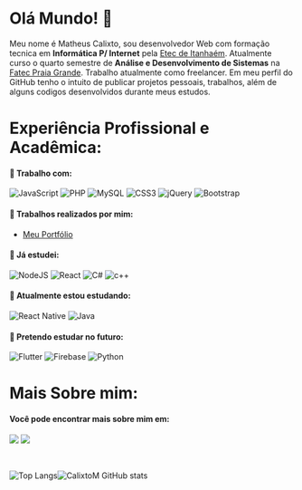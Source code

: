 # Olá Mundo! 👋


Meu nome é Matheus Calixto, sou desenvolvedor Web com formação tecnica em **Informática P/ Internet** pela [Etec de Itanhaém](https://www.etecitanhaem.com.br/). Atualmente curso o quarto semestre de **Análise e Desenvolvimento de Sistemas** na [Fatec Praia Grande](https://fatecpg.edu.br/). Trabalho atualmente como freelancer.
Em meu perfil do GitHub tenho o intuito de publicar projetos pessoais, trabalhos, além de alguns codigos desenvolvidos durante meus estudos.

# Experiência Profissional e Acadêmica:

#### 💼 Trabalho com:
<img alt="JavaScript" src="https://img.shields.io/badge/javascript-%23323330.svg?style=for-the-badge&logo=javascript&logoColor=%23F7DF1E"/> <img alt="PHP" src="https://img.shields.io/badge/php-%23777BB4.svg?style=for-the-badge&logo=php&logoColor=white"/> <img alt="MySQL" src="https://img.shields.io/badge/mysql-%2300000f.svg?style=for-the-badge&logo=mysql&logoColor=white"/> <img alt="CSS3" src="https://img.shields.io/badge/css3-%231572B6.svg?style=for-the-badge&logo=css3&logoColor=white"/>  <img alt="jQuery" src="https://img.shields.io/badge/jquery-%230769AD.svg?style=for-the-badge&logo=jquery&logoColor=white"/> <img alt="Bootstrap" src="https://img.shields.io/badge/bootstrap-%23563D7C.svg?style=for-the-badge&logo=bootstrap&logoColor=white"/>

#### 💼 Trabalhos realizados por mim:

- [Meu Portfólio](https://calixtolabs.com.br)

#### 📕 Já estudei:
<img alt="NodeJS" src="https://img.shields.io/badge/node.js-%2343853D.svg?style=for-the-badge&logo=node-dot-js&logoColor=white"/> <img alt="React" src="https://img.shields.io/badge/react-%2320232a.svg?style=for-the-badge&logo=react&logoColor=%2361DAFB"/> <img alt="C#" src="https://img.shields.io/badge/c%23-%23239120.svg?style=for-the-badge&logo=c-sharp&logoColor=white"/>  <img alt="c++" src="https://img.shields.io/badge/C%2B%2B-00599C?style=for-the-badge&logo=c%2B%2B&logoColor=white"/>

#### 📕 Atualmente estou estudando:

<img alt="React Native" src="https://img.shields.io/badge/react_native-%2320232a.svg?style=for-the-badge&logo=react&logoColor=%2361DAFB"/> <img alt="Java" src="https://img.shields.io/badge/java-%23323330.svg?style=for-the-badge&logo=java&logoColor=%23F7DF1E"/>


#### 📘 Pretendo estudar no futuro:

<img alt="Flutter" src="https://img.shields.io/badge/Flutter-%2302569B.svg?style=for-the-badge&logo=Flutter&logoColor=white" /> <img alt="Firebase" src="https://img.shields.io/badge/firebase-%23039BE5.svg?style=for-the-badge&logo=firebase"/> <img alt="Python" src="https://img.shields.io/badge/python-%2314354C.svg?style=for-the-badge&logo=python&logoColor=white"/>



# Mais Sobre mim:

#### Você pode encontrar mais sobre mim em:

[<img src="https://img.shields.io/badge/linkedin-%230077B5.svg?&style=for-the-badge&logo=linkedin&logoColor=white" />](https://www.linkedin.com/in/matheus-calixto-29480719a/) [<img src="https://img.shields.io/badge/Instagram-E4405F?style=for-the-badge&logo=instagram&logoColor=white" />](https://instagram.com/calixtolabs?utm_medium=copy_link/)


<br>

![Top Langs](https://github-readme-stats.vercel.app/api/top-langs/?username=CalixtoM&layout=compact&title_color=7A7ADB&text_color=D3D3D3&bg_color=0,000000,130F40&hide_border=true)![CalixtoM GitHub stats](https://github-readme-stats.vercel.app/api?username=CalixtoM&include_all_commits=true&count_private=true&show_icons=true&line_height=20&title_color=7A7ADB&icon_color=2234AE&text_color=D3D3D3&bg_color=0,130F40,000000&hide_border=true")


</br>


<!--
**CalixtoM/CalixtoM** is a ✨ _special_ ✨ repository because its `README.md` (this file) appears on your GitHub profile.
[<img src = "https://img.shields.io/badge/instagram-%23E4405F.svg?&style=for-the-badge&logo=instagram&logoColor=white">](https://www.instagram.com/mcalixto1302/)
Here are some ideas to get you started:

- 🔭 I’m currently working on ...
- 🌱 I’m currently learning ...
- 👯 I’m looking to collaborate on ...
- 🤔 I’m looking for help with ...
- 💬 Ask me about ...
- 📫 How to reach me: ...
- 😄 Pronouns: ...
- ⚡ Fun fact: ...
-->
